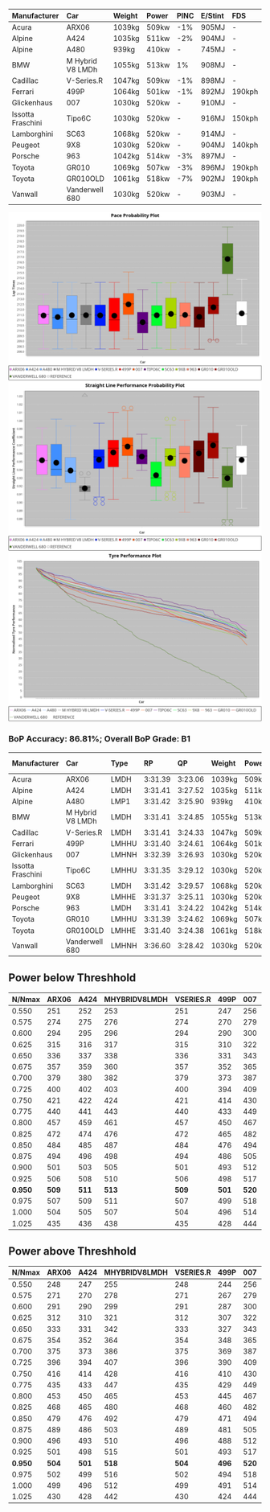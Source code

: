 |Manufacturer|Car|Weight|Power|PINC|E/Stint|FDS|
|:-|:-|:-|:-|:-|:-|:-|
|Acura|ARX06|1039kg|509kw|-1%|905MJ|-|
|Alpine|A424|1035kg|511kw|-2%|904MJ|-|
|Alpine|A480|939kg|410kw|-|745MJ|-|
|BMW|M Hybrid V8 LMDh|1055kg|513kw|1%|908MJ|-|
|Cadillac|V-Series.R|1047kg|509kw|-1%|898MJ|-|
|Ferrari|499P|1064kg|501kw|-1%|892MJ|190kph|
|Glickenhaus|007|1030kg|520kw|-|910MJ|-|
|Issotta Fraschini|Tipo6C|1030kg|520kw|-|916MJ|150kph|
|Lamborghini|SC63|1068kg|520kw|-|914MJ|-|
|Peugeot|9X8|1030kg|520kw|-|904MJ|140kph|
|Porsche|963|1042kg|514kw|-3%|897MJ|-|
|Toyota|GR010|1069kg|507kw|-3%|896MJ|190kph|
|Toyota|GR010OLD|1061kg|518kw|-7%|902MJ|190kph|
|Vanwall|Vanderwell 680|1030kg|520kw|-|903MJ|-|

![PACECHART](./IMG/AUTO.png)
![STRAIGHTLINEPERFORMANCECHART](./IMG/AUTO_sp.png)
![TYREPERFORMANCECHART](./IMG/AUTO_tw.png)

### BoP Accuracy: 86.81%; Overall BoP Grade: B1
|Manufacturer|Car|Type|RP|QP|Weight|Power¹|Threshhold|PINC|Power²|E/Stint|AVG Vmax|FDS|RDLC|L/Stint|BOP-Grade|ModelAccuracy|ModelPoints|Match%|
|:-|:-|:-|:-|:-|:-|:-|:-|:-|:-|:-|:-|:-|:-|:-|:-|:-|:-|:-|
|Acura|ARX06|LMDH|3:31.39|3:23.06|1039kg|509kw|210.0kph|-1%|504kw|905MJ|329.05kph|-|1.02|12|-C1|100.00%|995|77.44%|
|Alpine|A424|LMDH|3:31.41|3:27.52|1035kg|511kw|210.0kph|-2%|501kw|904MJ|328.61kph|-|1.03|12|~A1|81.15%|521|99.58%|
|Alpine|A480|LMP1|3:31.42|3:25.90|939kg|410kw|210.0kph|-|410kw|745MJ|323.68kph|-|0.99|11|~A1|67.92%|957|100.00%|
|BMW|M Hybrid V8 LMDh|LMDH|3:31.41|3:24.85|1055kg|513kw|210.0kph|1%|518kw|908MJ|324.45kph|-|1.02|12|-A2|98.60%|1690|90.91%|
|Cadillac|V-Series.R|LMDH|3:31.41|3:24.33|1047kg|509kw|210.0kph|-1%|504kw|898MJ|328.34kph|-|1.02|12|+A2|91.10%|1770|94.58%|
|Ferrari|499P|LMHHU|3:31.40|3:24.61|1064kg|501kw|210.0kph|-1%|496kw|892MJ|329.06kph|190kph|1.03|12|~A1|84.26%|2292|99.01%|
|Glickenhaus|007|LMHNH|3:32.39|3:26.93|1030kg|520kw|0.0kph|-|520kw|910MJ|333.44kph|-|0.96|12|~A1|94.63%|1605|99.08%|
|Issotta Fraschini|Tipo6C|LMHHU|3:31.35|3:29.12|1030kg|520kw|0.0kph|-|520kw|916MJ|331.32kph|150kph|1.08|12|+B1|66.67%|96|86.39%|
|Lamborghini|SC63|LMDH|3:31.42|3:29.57|1068kg|520kw|210.0kph|-|520kw|914MJ|325.87kph|-|1.03|12|+B1|96.77%|419|88.31%|
|Peugeot|9X8|LMHHE|3:31.37|3:25.11|1030kg|520kw|0.0kph|-|520kw|904MJ|330.17kph|140kph|1.04|12|~A1|83.63%|2468|98.68%|
|Porsche|963|LMDH|3:31.41|3:24.22|1042kg|514kw|210.0kph|-3%|499kw|897MJ|328.74kph|-|1.02|12|-A2|93.14%|5746|94.53%|
|Toyota|GR010|LMHHU|3:31.39|3:24.62|1069kg|507kw|210.0kph|-3%|492kw|896MJ|328.67kph|190kph|1.02|12|~A1|87.37%|3154|97.00%|
|Toyota|GR010OLD|LMHHE|3:31.40|3:24.38|1061kg|518kw|210.0kph|-7%|482kw|902MJ|330.49kph|190kph|1.02|12|~A1|89.81%|1393|95.91%|
|Vanwall|Vanderwell 680|LMHNH|3:36.60|3:28.42|1030kg|520kw|0.0kph|-|520kw|903MJ|325.93kph|-|1.01|12|+Ω2|90.28%|604|-6.02%|

## Power below Threshhold
|N/Nmax|ARX06|A424|MHYBRIDV8LMDH|VSERIES.R|499P|007|TIPO6C|SC63|9X8|963|GR010|GR010OLD|VANDERWELL680|​|RPM|A480|
|:-|:-|:-|:-|:-|:-|:-|:-|:-|:-|:-|:-|:-|:-|:-|:-|:-|
|0.550|251|252|253|251|247|256|256|256|256|253|250|255|256|​|--|-|
|0.575|274|275|276|274|270|279|279|279|279|276|273|278|279|​|--|-|
|0.600|294|295|296|294|290|300|300|300|300|297|293|299|300|​|--|-|
|0.625|315|316|317|315|310|322|322|322|322|318|314|321|322|​|--|-|
|0.650|336|337|338|336|331|343|343|343|343|339|335|342|343|​|--|-|
|0.675|357|359|360|357|352|365|365|365|365|361|356|364|365|​|--|-|
|0.700|379|380|382|379|373|387|387|387|387|383|377|386|387|​|--|-|
|0.725|400|402|403|400|394|409|409|409|409|404|399|407|409|​|--|-|
|0.750|421|422|424|421|414|430|430|430|430|425|419|428|430|​|--|-|
|0.775|440|441|443|440|433|449|449|449|449|444|438|447|449|​|5000|241|
|0.800|457|459|461|457|450|467|467|467|467|462|455|465|467|​|5500|284|
|0.825|472|474|476|472|465|482|482|482|482|477|470|480|482|​|6000|318|
|0.850|484|485|487|484|476|494|494|494|494|488|482|492|494|​|6500|359|
|0.875|494|496|498|494|486|505|505|505|505|499|492|503|505|​|7000|401|
|0.900|501|503|505|501|493|512|512|512|512|506|499|510|512|​|7500|411|
|0.925|506|508|510|506|498|517|517|517|517|511|504|515|517|​|8000|407|
|**0.950**|**509**|**511**|**513**|**509**|**501**|**520**|**520**|**520**|**520**|**514**|**507**|**518**|**520**|**​**|**8500**|**410**|
|0.975|507|509|511|507|499|518|518|518|518|512|505|516|518|​|9000|205|
|1.000|504|505|507|504|496|514|514|514|514|508|502|512|514|​|--|-|
|1.025|435|436|438|435|428|444|444|444|444|439|433|442|444|​|--|-|

## Power above Threshhold
|N/Nmax|ARX06|A424|MHYBRIDV8LMDH|VSERIES.R|499P|007|TIPO6C|SC63|9X8|963|GR010|GR010OLD|VANDERWELL680|​|RPM|A480|
|:-|:-|:-|:-|:-|:-|:-|:-|:-|:-|:-|:-|:-|:-|:-|:-|:-|
|0.550|248|247|255|248|244|256|256|256|256|246|242|237|256|​|--|-|
|0.575|271|270|278|271|267|279|279|279|279|268|265|259|279|​|--|-|
|0.600|291|290|299|291|287|300|300|300|300|288|284|278|300|​|--|-|
|0.625|312|310|321|312|307|322|322|322|322|308|304|298|322|​|--|-|
|0.650|333|331|342|333|327|343|343|343|343|329|325|318|343|​|--|-|
|0.675|354|352|364|354|348|365|365|365|365|350|345|338|365|​|--|-|
|0.700|375|373|386|375|369|387|387|387|387|371|366|359|387|​|--|-|
|0.725|396|394|407|396|390|409|409|409|409|392|387|380|409|​|--|-|
|0.750|416|414|428|416|410|430|430|430|430|412|407|399|430|​|--|-|
|0.775|435|433|447|435|429|449|449|449|449|431|425|417|449|​|5000|241|
|0.800|453|450|465|453|445|467|467|467|467|448|442|433|467|​|5500|284|
|0.825|468|465|480|468|460|482|482|482|482|463|456|447|482|​|6000|318|
|0.850|479|476|492|479|471|494|494|494|494|474|467|458|494|​|6500|359|
|0.875|489|486|503|489|481|505|505|505|505|484|477|468|505|​|7000|401|
|0.900|496|493|510|496|488|512|512|512|512|491|484|474|512|​|7500|411|
|0.925|501|498|515|501|493|517|517|517|517|496|489|479|517|​|8000|407|
|**0.950**|**504**|**501**|**518**|**504**|**496**|**520**|**520**|**520**|**520**|**499**|**492**|**482**|**520**|**​**|**8500**|**410**|
|0.975|502|499|516|502|494|518|518|518|518|497|490|480|518|​|9000|205|
|1.000|499|496|512|499|491|514|514|514|514|494|487|477|514|​|--|-|
|1.025|430|428|442|430|424|444|444|444|444|426|420|412|444|​|--|-|
